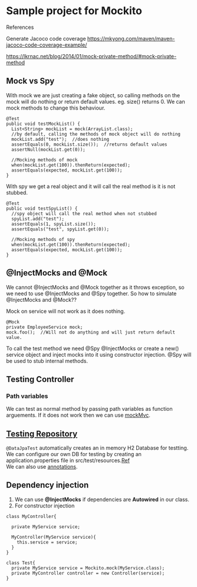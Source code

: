 # Sample project for Mockito

References

Generate Jacoco code coverage
https://mkyong.com/maven/maven-jacoco-code-coverage-example/

https://lkrnac.net/blog/2014/01/mock-private-method/#mock-private-method

## Mock vs Spy
With mock we are just creating a fake object, so calling methods on the mock will do nothing or return default values. eg. size() returns 0. We can mock methods to change this behaviour.</br>
```
@Test
public void testMockList() {
  List<String> mockList = mock(ArrayList.class);
  //by default, calling the methods of mock object will do nothing
  mockList.add("test");  //does nothing
  assertEquals(0, mockList.size());  //returns default values
  assertNull(mockList.get(0));
  
  //Mocking methods of mock
  when(mockList.get(100)).thenReturn(expected);
  assertEquals(expected, mockList.get(100));
}
```
With spy we get a real object and it will call the real method is it is not stubbed.
```
@Test
public void testSpyList() {
  //spy object will call the real method when not stubbed
  spyList.add("test");
  assertEquals(1, spyList.size());
  assertEquals("test", spyList.get(0));
  
  //Mocking methods of spy
  when(mockList.get(100)).thenReturn(expected);
  assertEquals(expected, mockList.get(100));
}
```

## @InjectMocks and @Mock
We cannot @InjectMocks and @Mock together as it throws exception, so we need to use @InjectMocks and @Spy together. So how to simulate @InjectMocks and @Mock??</br>

Mock on service will not work as it does nothing.
```
@Mock
private EmployeeService mock;
mock.foo();  //Will not do anything and will just return default value.
```
To call the test method we need @Spy @InjectMocks or create a new() service object and inject mocks into it using constructor injection.
@Spy will be used to stub internal methods.

## Testing Controller
### Path variables
We can test as normal method by passing path variables as function arguements. If it does not work then we can use [mockMvc](https://gist.github.com/keesun/2373081).

## [Testing Repository](https://github.com/SaurabhPotdar/jpa-demo/tree/main/jpa-demo/src/test)
```@DataJpaTest``` automatically creates an in memory H2 Database for testting.</br>
We can configure our own DB for testing by creating an application.properties file in src/test/resources.[Ref](https://stackoverflow.com/questions/36649179/java-h2-in-memory-database-error-table-not-found)</br>
We can also use [annotations](https://stackoverflow.com/questions/61671173/problem-running-unit-test-under-datajpatest).

## Dependency injection
1. We can use **@InjectMocks** if dependencies are **Autowired** in our class.
2. For constructor injection
```
class MyController{
  
  private MyService service;
  
  MyController(MyService service){	
    this.service = service;
  }
}
```
```
class Test{
  private MyService service = Mockito.mock(MyService.class);
  private MyController controller = new Controller(service);
}
```
